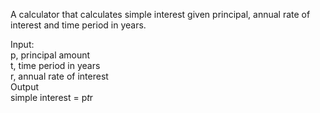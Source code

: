 A calculator that calculates simple interest given principal, annual rate of interest and time period in years.

Input:  
      p, principal amount  
      t, time period in years  
      r, annual rate of interest  
Output  
      simple interest = p*t*r
